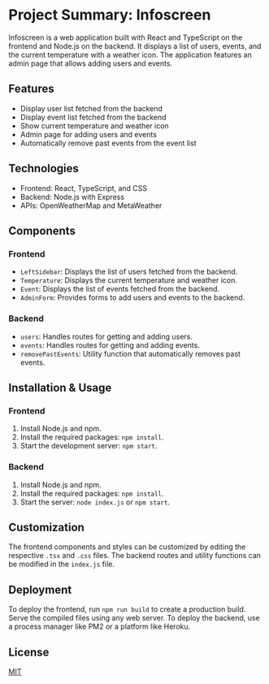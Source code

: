 # Project Summary: Infoscreen

Infoscreen is a web application built with React and TypeScript on the frontend and Node.js on the backend. It displays a list of users, events, and the current temperature with a weather icon. The application features an admin page that allows adding users and events.

## Features

- Display user list fetched from the backend
- Display event list fetched from the backend
- Show current temperature and weather icon
- Admin page for adding users and events
- Automatically remove past events from the event list

## Technologies

- Frontend: React, TypeScript, and CSS
- Backend: Node.js with Express
- APIs: OpenWeatherMap and MetaWeather

## Components

### Frontend

- `LeftSidebar`: Displays the list of users fetched from the backend.
- `Temperature`: Displays the current temperature and weather icon.
- `Event`: Displays the list of events fetched from the backend.
- `AdminForm`: Provides forms to add users and events to the backend.

### Backend

- `users`: Handles routes for getting and adding users.
- `events`: Handles routes for getting and adding events.
- `removePastEvents`: Utility function that automatically removes past events.

## Installation & Usage

### Frontend

1. Install Node.js and npm.
2. Install the required packages: `npm install`.
3. Start the development server: `npm start`.

### Backend

1. Install Node.js and npm.
2. Install the required packages: `npm install`.
3. Start the server: `node index.js` or `npm start`.

## Customization

The frontend components and styles can be customized by editing the respective `.tsx` and `.css` files. The backend routes and utility functions can be modified in the `index.js` file.

## Deployment

To deploy the frontend, run `npm run build` to create a production build. Serve the compiled files using any web server. To deploy the backend, use a process manager like PM2 or a platform like Heroku.

## License

[MIT](https://choosealicense.com/licenses/mit/)